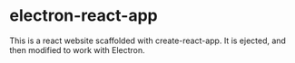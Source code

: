 # electron-react-app

This is a react website scaffolded with create-react-app. It is ejected, and then modified to work with Electron.